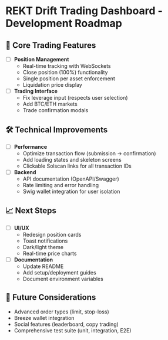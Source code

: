 # REKT Drift Trading Dashboard - Development Roadmap

## 🚀 Core Trading Features
- [ ] **Position Management**
  - Real-time tracking with WebSockets
  - Close position (100%) functionality
  - Single position per asset enforcement
  - Liquidation price display
- [ ] **Trading Interface**
  - Fix leverage input (respects user selection)
  - Add BTC/ETH markets
  - Trade confirmation modals

## 🛠 Technical Improvements
- [ ] **Performance**
  - Optimize transaction flow (submission → confirmation)
  - Add loading states and skeleton screens
  - Clickable Solscan links for all transaction IDs
- [ ] **Backend**
  - API documentation (OpenAPI/Swagger)
  - Rate limiting and error handling
  - Swig wallet integration for user isolation

## 📈 Next Steps
- [ ] **UI/UX**
  - Redesign position cards
  - Toast notifications
  - Dark/light theme
  - Real-time price charts
- [ ] **Documentation**
  - Update README
  - Add setup/deployment guides
  - Document environment variables

## 🔮 Future Considerations
- Advanced order types (limit, stop-loss)
- Breeze wallet integration
- Social features (leaderboard, copy trading)
- Comprehensive test suite (unit, integration, E2E)
